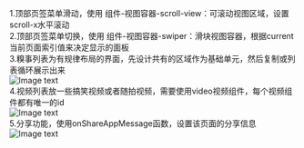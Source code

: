 1.顶部页签菜单滑动，使用 组件-视图容器-scroll-view：可滚动视图区域，设置scroll-x水平滚动<br>
2.顶部页签菜单切换，使用 组件-视图容器-swiper：滑块视图容器，根据current当前页面索引值来决定显示的面板<br>
3.糗事列表为有规律布局的界面，先设计共有的区域作为基础单元，然后复制或列表循环展示出来<br>
![Image text](https://github.com/liangpeiyi/weApp/blob/master/app-images/%E7%B3%97%E4%BA%8B%E7%99%BE%E7%A7%91-%E4%B8%93%E4%BA%AB%E5%88%97%E8%A1%A8.png?raw=true)<br>
4.视频列表放一些搞笑视频或者随拍视频，需要使用video视频组件，每个视频组件都有唯一的id<br>
![Image text](https://github.com/liangpeiyi/weApp/blob/master/app-images/%E7%B3%97%E4%BA%8B%E7%99%BE%E7%A7%91-%E8%A7%86%E9%A2%91%E5%88%97%E8%A1%A8.png?raw=true)<br>
5.分享功能，使用onShareAppMessage函数，设置该页面的分享信息<br>
![Image text](https://github.com/liangpeiyi/weApp/blob/master/app-images/%E7%B3%97%E4%BA%8B%E7%99%BE%E7%A7%91-%E8%BD%AC%E5%8F%91.png?raw=true)